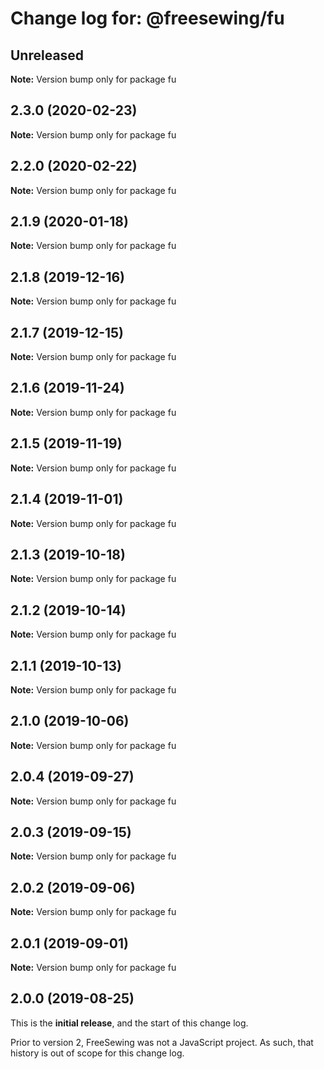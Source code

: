 # Change log for: @freesewing/fu


## Unreleased

**Note:** Version bump only for package fu


## 2.3.0 (2020-02-23)

**Note:** Version bump only for package fu


## 2.2.0 (2020-02-22)

**Note:** Version bump only for package fu


## 2.1.9 (2020-01-18)

**Note:** Version bump only for package fu


## 2.1.8 (2019-12-16)

**Note:** Version bump only for package fu


## 2.1.7 (2019-12-15)

**Note:** Version bump only for package fu


## 2.1.6 (2019-11-24)

**Note:** Version bump only for package fu


## 2.1.5 (2019-11-19)

**Note:** Version bump only for package fu


## 2.1.4 (2019-11-01)

**Note:** Version bump only for package fu


## 2.1.3 (2019-10-18)

**Note:** Version bump only for package fu


## 2.1.2 (2019-10-14)

**Note:** Version bump only for package fu


## 2.1.1 (2019-10-13)

**Note:** Version bump only for package fu


## 2.1.0 (2019-10-06)

**Note:** Version bump only for package fu


## 2.0.4 (2019-09-27)

**Note:** Version bump only for package fu


## 2.0.3 (2019-09-15)

**Note:** Version bump only for package fu


## 2.0.2 (2019-09-06)

**Note:** Version bump only for package fu


## 2.0.1 (2019-09-01)

**Note:** Version bump only for package fu




## 2.0.0 (2019-08-25)

This is the **initial release**, and the start of this change log.

Prior to version 2, FreeSewing was not a JavaScript project.
As such, that history is out of scope for this change log.
